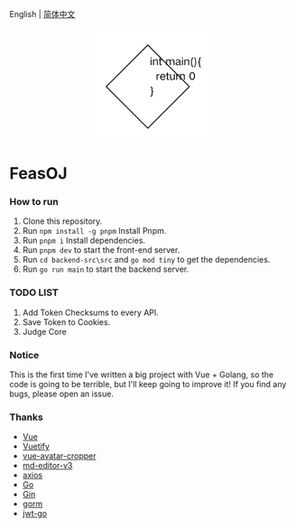 English | [简体中文](README_CN.md)
<p align="center">
    <a href="https://github.com/ClaretWheel1481/easyweather">
        <img src="./public/logo.png" height="200"/>
    </a>
</p>

# FeasOJ

### How to run

1. Clone this repository.
2. Run `npm install -g pnpm` Install Pnpm.
3. Run `pnpm i` Install dependencies.
4. Run `pnpm dev` to start the front-end server.
5. Run `cd backend-src\src` and `go mod tiny` to get the dependencies.
6. Run `go run main` to start the backend server.

### TODO LIST

1. Add Token Checksums to every API.
2. Save Token to Cookies.
3. Judge Core

### Notice

This is the first time I've written a big project with Vue + Golang, so the code is going to be terrible, but I'll keep going to improve it!
If you find any bugs, please open an issue.


### Thanks

- [Vue](https://github.com/vuejs/vue)
- [Vuetify](https://github.com/vuetifyjs/vuetify)
- [vue-avatar-cropper](https://github.com/overtrue/vue-avatar-cropper)
- [md-editor-v3](https://github.com/imzbf/md-editor-v3)
- [axios](https://github.com/axios/axios)
- [Go](https://github.com/golang/go)
- [Gin](https://github.com/gin-gonic/gin)
- [gorm](https://github.com/go-gorm/gorm)
- [jwt-go](https://github.com/golang-jwt/jwt)
